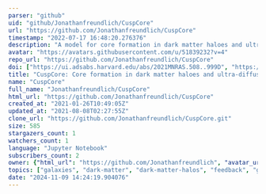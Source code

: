 ```yaml
---
parser: "github"
uid: "github/Jonathanfreundlich/CuspCore"
url: "https://github.com/Jonathanfreundlich/CuspCore"
timestamp: "2022-07-17 16:48:20.276376"
description: "A model for core formation in dark matter haloes and ultra-diffuse galaxies by outflow episodes"
avatar: "https://avatars.githubusercontent.com/u/51839232?v=4"
repo_url: "https://github.com/Jonathanfreundlich/CuspCore"
doi: ["https://ui.adsabs.harvard.edu/abs/2021MNRAS.508..999D", "https://ui.adsabs.harvard.edu/abs/2020MNRAS.491.4523F", "https://ui.adsabs.harvard.edu/abs/2022ascl.soft06025F/abstract"]
title: "CuspCore: Core formation in dark matter haloes and ultra-diffuse galaxies by outflow episodes"
name: "CuspCore"
full_name: "Jonathanfreundlich/CuspCore"
html_url: "https://github.com/Jonathanfreundlich/CuspCore"
created_at: "2021-01-26T10:49:05Z"
updated_at: "2021-08-08T02:27:55Z"
clone_url: "https://github.com/Jonathanfreundlich/CuspCore.git"
size: 585
stargazers_count: 1
watchers_count: 1
language: "Jupyter Notebook"
subscribers_count: 2
owner: {"html_url": "https://github.com/Jonathanfreundlich", "avatar_url": "https://avatars.githubusercontent.com/u/51839232?v=4", "login": "Jonathanfreundlich", "type": "User"}
topics: ["galaxies", "dark-matter", "dark-matter-halos", "feedback", "galaxy-formation", "galaxy-evolution"]
date: "2024-11-09 14:24:19.904076"
---
```

